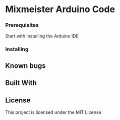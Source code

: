 # Mixmeister Arduino Code


### Prerequisites

Start with installing the Arduino IDE

### Installing


## Known bugs


## Built With

## License

This project is licensed under the MIT License